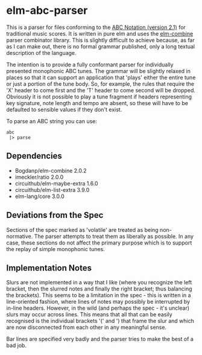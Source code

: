 elm-abc-parser
==============

This is a parser for files conforming to the [ABC Notation (version 2.1)](http://abcnotation.com/wiki/abc:standard:v2.1) for traditional music scores. It is written in pure elm and uses the [elm-combine](https://github.com/Bogdanp/elm-combine) parser combinator library.  This is slightly difficult to achieve because, as far as I can make out, there is no formal grammar published, only a long textual description of the language.

The intention is to provide a fully conformant parser for individually presented monophonic ABC tunes.  The grammar will be slightly relaxed in places so that it can support an application that 'plays' either the entire tune or just a portion of the tune body.  So, for example, the rules that require the 'X' header to come first and the 'T' header to come second will be dropped.  Obviously it is not possible to play a tune fragment if headers representing key signature, note length and tempo are absent, so these will have to be defaulted to sensible values if they don't exist.

To parse an ABC string you can use:

    abc
     |> parse
     
Dependencies
------------

*  Bogdanp/elm-combine 2.0.2
*  imeckler/ratio 2.0.0
*  circuithub/elm-maybe-extra 1.6.0
*  circuithub/elm-list-extra 3.9.0
*  elm-lang/core 3.0.0

Deviations from the Spec
------------------------

Sections of the spec marked as 'volatile' are treated as being non-normative.  The parser attempts to treat them as liberally as possible.  In any case, these sections do not affect the primary purpose which is to support the replay of simple monophonic tunes.

Implementation Notes
--------------------

Slurs are not implemented in a way that I like (where you recognize the left bracket, then the slurred notes and finally the right bracket; thus balancing the brackets).  This seems to be a limitation in the spec - this is written in a line-oriented fashion, where lines of notes may possibly be interrupted by in-line headers. However, in the wild (and perhaps the spec - it's unclear) slurs may occur across lines.  This means that all that can be easily recognised is the individual brackets '(' and ') that frame   the slur and which are now disconnected from each other in any meaningful sense.

Bar lines are specified very badly and the parser tries to make the best of a bad job.
 
 




